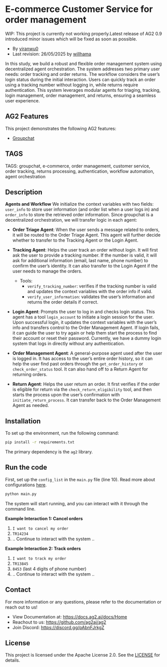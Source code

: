 # E-commerce Customer Service for order management

WIP: This project is currently not working properly.Latest release of AG2 0.9 introduced minor issues which will be fixed as soon as possible.

<!-- [Overall Description, authorship/references,] -->

- By [yiranwu0](https://github.com/yiranwu0)
- Last revision: 26/05/2025 by [willhama](https://github.com/willhama)

In this study, we build a robust and flexible order management system using decentralized agent orchestration. The system addresses two primary user needs: order tracking and order returns. The workflow considers the user’s login status during the initial interaction. Users can quickly track an order using a tracking number without logging in, while returns require authentication. This system leverages modular agents for triaging, tracking, login management, order management, and returns, ensuring a seamless user experience.

## AG2 Features

This project demonstrates the following AG2 features:

- [Groupchat](https://docs.ag2.ai/latest/docs/user-guide/advanced-concepts/orchestration/group-chat/introduction/#purpose-and-benefits)

## TAGS

TAGS: groupchat, e-commerce, order management, customer service, order tracking, returns processing, authentication, workflow automation, agent orchestration

## Description

<!-- [More detailed description, any additional information about the use case] -->

**Agents and Workflow**
We initialize the context variables with two fields: `user_info` to store user information (and order list when a user logs in) and `order_info` to store the retrieved order information. Since groupchat is a decentralized orchestration, we will transfer logic in each agent:

- **Order Triage Agent**:
  When the user sends a message related to orders, it will be routed to the Order Triage Agent. This agent will further decide whether to transfer to the Tracking Agent or the Login Agent.

- **Tracking Agent**:
  Helps the user track an order without login. It will first ask the user to provide a tracking number. If the number is valid, it will ask for additional information (email, last name, phone number) to confirm the user’s identity. It can also transfer to the Login Agent if the user needs to manage the orders.

  - Tools:
    - `verify_tracking_number`: verifies if the tracking number is valid and updates the context variables with the order info if valid.
    - `verify_user_information`: validates the user’s information and returns the order details if correct.

- **Login Agent**:
  Prompts the user to log in and checks login status. This agent has a tool `login_account` to initiate a login session for the user. Upon successful login, it updates the context variables with the user’s info and transfers control to the Order Management Agent. If login fails, it can guide the user to try again or help them start the process to find their account or reset their password. Currently, we have a dummy login system that logs in directly without any authentication.

- **Order Management Agent**:
  A general-purpose agent used after the user is logged in. It has access to the user’s entire order history, so it can help the user find past orders through the `get_order_history` or `check_order_status` tool. It can also hand off to a Return Agent for returning orders.

- **Return Agent**:
  Helps the user return an order. It first verifies if the order is eligible for return via the `check_return_eligibility` tool, and then starts the process upon the user’s confirmation with `initiate_return_process`. It can transfer back to the Order Management Agent as needed.

## Installation

To set up the environment, run the following command:

```bash
pip install -r requirements.txt
```

The primary dependency is the `ag2` library.

## Run the code

First, set up the `config_list` in the `main.py` file (line 10). Read more about configurations [here](https://docs.ag2.ai/docs/topics/llm_configuration).

```python
python main.py
```

The system will start running, and you can interact with it through the command line.

**Example Interaction 1: Cancel orders**

1. `I want to cancel my order`
2. `TR14234`
3. .. Continue to interact with the system ..

**Example Interaction 2: Track orders**

1. `I want to track my order`
2. `TR13845`
3. `8453` (last 4 digits of phone number)
4. .. Continue to interact with the system ..

## Contact

For more information or any questions, please refer to the documentation or reach out to us!

- View Documentation at: https://docs.ag2.ai/docs/Home
- Reachout to us: https://github.com/ag2ai/ag2
- Join Discord: https://discord.gg/pAbnFJrkgZ

## License

This project is licensed under the Apache License 2.0. See the [LICENSE](../LICENSE) for details.
